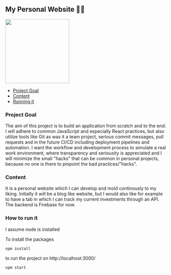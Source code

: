 ## My Personal Website 💪🏽

<img src="https://github.com/react-icons/react-icons/blob/master/react-icons.svg" width="200">

- [Project Goal](#project-goal)
- [Content](#content)
- [Running it](#how-to-run-it)


### Project Goal
The aim of this project is to build an application from scratch and to the end. I will adhere to
common JavaScript and especially React practices, but also utilize tools like Git as was it a
team project, serious commit messages, pull requests and in the future CI/CD including
deployment pipelines and automation. I want the workflow and development process to simulate a
 real work environment, where transparency and seriousity is appreciated and I will minimize the
  small "hacks" that can be common in personal projects, because no one is there to pinpoint the
   bad practices/"hacks".
   
### Content
It is a personal website which I can develop and mold continously to my liking. Initially it will
 be a blog like website, but I would also like for example to have a tab in which I can track my
 current investments through an API. The backend is
 Firebase for now.

### How to run it
I assume node is installed

To install the packages
```
npm install
```
to run the project on http://localhost:3000/
```
npm start
```